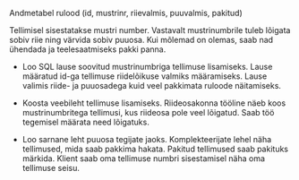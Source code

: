 Andmetabel rulood (id, mustrinr, riievalmis, puuvalmis, pakitud)

Tellimisel sisestatakse mustri number. Vastavalt mustrinumbrile tuleb lõigata sobiv riie ning värvida sobiv puuosa. Kui mõlemad on olemas, saab nad ühendada ja teelesaatmiseks pakki panna.

* Loo SQL lause soovitud mustrinumbriga tellimuse lisamiseks. Lause määratud id-ga tellimuse riidelõikuse valmiks määramiseks. Lause valimis riide- ja puuosadega kuid veel pakkimata ruloode näitamiseks.

* Koosta veebileht tellimuse lisamiseks. Riideosakonna tööline näeb koos mustrinumbritega tellimusi, kus riideosa pole veel lõigatud. Saab töö tegemisel määrata need lõigatuks.

* Loo sarnane leht puuosa tegijate jaoks. Komplekteerijate lehel näha tellimused, mida saab pakkima hakata. Pakitud tellimused saab pakituks märkida. Klient saab oma tellimuse numbri sisestamisel näha oma tellimuse seisu.
